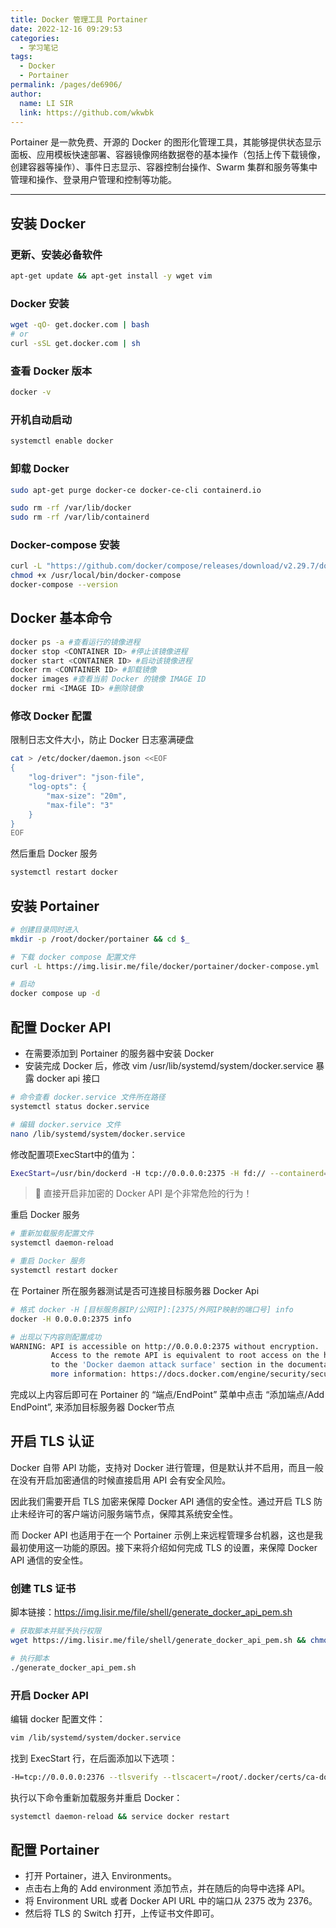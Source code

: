```yaml
---
title: Docker 管理工具 Portainer
date: 2022-12-16 09:29:53
categories: 
  - 学习笔记
tags: 
  - Docker
  - Portainer
permalink: /pages/de6906/
author: 
  name: LI SIR
  link: https://github.com/wkwbk
---
```

Portainer 是一款免费、开源的 Docker 的图形化管理工具，其能够提供状态显示面板、应用模板快速部署、容器镜像网络数据卷的基本操作（包括上传下载镜像，创建容器等操作）、事件日志显示、容器控制台操作、Swarm 集群和服务等集中管理和操作、登录用户管理和控制等功能。

<!-- more -->

---

## 安装 Docker

### 更新、安装必备软件

```bash
apt-get update && apt-get install -y wget vim
```

### Docker 安装

```bash
wget -qO- get.docker.com | bash
# or
curl -sSL get.docker.com | sh
```

### 查看 Docker 版本

```bash
docker -v
```

### 开机自动启动

```bash
systemctl enable docker
```

### 卸载 Docker

```bash
sudo apt-get purge docker-ce docker-ce-cli containerd.io
```

```bash
sudo rm -rf /var/lib/docker
sudo rm -rf /var/lib/containerd
```

### Docker-compose 安装

```bash
curl -L "https://github.com/docker/compose/releases/download/v2.29.7/docker-compose-$(uname -s)-$(uname -m)" -o /usr/local/bin/docker-compose
chmod +x /usr/local/bin/docker-compose
docker-compose --version
```

## Docker 基本命令

```bash
docker ps -a #查看运行的镜像进程
docker stop <CONTAINER ID> #停止该镜像进程
docker start <CONTAINER ID> #启动该镜像进程
docker rm <CONTAINER ID> #卸载镜像
docker images #查看当前 Docker 的镜像 IMAGE ID
docker rmi <IMAGE ID> #删除镜像
```

### 修改 Docker 配置

限制日志文件大小，防止 Docker 日志塞满硬盘

```bash
cat > /etc/docker/daemon.json <<EOF
{
    "log-driver": "json-file",
    "log-opts": {
        "max-size": "20m",
        "max-file": "3"
    }
}
EOF
```

然后重启 Docker 服务

```bash
systemctl restart docker
```

## 安装 Portainer

```bash
# 创建目录同时进入
mkdir -p /root/docker/portainer && cd $_

# 下载 docker compose 配置文件
curl -L https://img.lisir.me/file/docker/portainer/docker-compose.yml

# 启动
docker compose up -d
```

## 配置 Docker API

- 在需要添加到 Portainer 的服务器中安装 Docker
- 安装完成 Docker 后，修改 vim /usr/lib/systemd/system/docker.service 暴露 docker api 接口

```bash
# 命令查看 docker.service 文件所在路径
systemctl status docker.service

# 编辑 docker.service 文件
nano /lib/systemd/system/docker.service
```

修改配置项ExecStart中的值为：

```bash
ExecStart=/usr/bin/dockerd -H tcp://0.0.0.0:2375 -H fd:// --containerd=/run/containerd/containerd.sock
```

> 🚫 直接开启非加密的 Docker API 是个非常危险的行为！

重启 Docker 服务

```bash
# 重新加载服务配置文件
systemctl daemon-reload

# 重启 Docker 服务
systemctl restart docker
```

在 Portainer 所在服务器测试是否可连接目标服务器 Docker Api

```bash
# 格式 docker -H [目标服务器IP/公网IP]:[2375/外网IP映射的端口号] info
docker -H 0.0.0.0:2375 info

# 出现以下内容则配置成功
WARNING: API is accessible on http://0.0.0.0:2375 without encryption.
         Access to the remote API is equivalent to root access on the host. Refer
         to the 'Docker daemon attack surface' section in the documentation for
         more information: https://docs.docker.com/engine/security/security/#docker-daemon-attack-surface
```

完成以上内容后即可在 Portainer 的 “端点/EndPoint” 菜单中点击 “添加端点/Add EndPoint”, 来添加目标服务器 Docker节点

## 开启 TLS 认证

Docker 自带 API 功能，支持对 Docker 进行管理，但是默认并不启用，而且一般在没有开启加密通信的时候直接启用 API 会有安全风险。

因此我们需要开启 TLS 加密来保障 Docker API 通信的安全性。通过开启 TLS 防止未经许可的客户端访问服务端节点，保障其系统安全性。

而 Docker API 也适用于在一个 Portainer 示例上来远程管理多台机器，这也是我最初使用这一功能的原因。接下来将介绍如何完成 TLS 的设置，来保障 Docker API 通信的安全性。

### 创建 TLS 证书

脚本链接：<https://img.lisir.me/file/shell/generate_docker_api_pem.sh>

```bash
# 获取脚本并赋予执行权限
wget https://img.lisir.me/file/shell/generate_docker_api_pem.sh && chmod +x generate_docker_api_pem.sh

# 执行脚本
./generate_docker_api_pem.sh
```

### 开启 Docker API

编辑 docker 配置文件：

```bash
vim /lib/systemd/system/docker.service
```

找到 ExecStart 行，在后面添加以下选项：

```bash
-H=tcp://0.0.0.0:2376 --tlsverify --tlscacert=/root/.docker/certs/ca-docker_api.pem --tlscert=/root/.docker/certs/server-cert-docker_api.pem --tlskey=/root/.docker/certs/server-key-docker_api.pem
```

执行以下命令重新加载服务并重启 Docker：

```bash
systemctl daemon-reload && service docker restart
```

## 配置 Portainer

- 打开 Portainer，进入 Environments。
- 点击右上角的 Add environment 添加节点，并在随后的向导中选择 API。
- 将 Environment URL 或者 Docker API URL 中的端口从 2375 改为 2376。
- 然后将 TLS 的 Switch 打开，上传证书文件即可。
